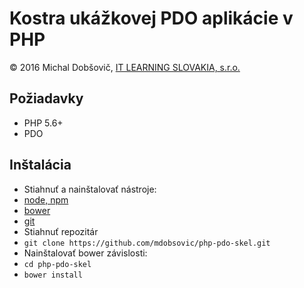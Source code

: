 # Kostra ukážkovej PDO aplikácie v PHP
&copy; 2016 Michal Dobšovič, [IT LEARNING SLOVAKIA, s.r.o.](https://www.itlearning.sk)

Požiadavky
---
- PHP 5.6+
- PDO

Inštalácia
---
- Stiahnuť a nainštalovať nástroje:
 - [node, npm](https://nodejs.org/en/)
 - [bower](https://bower.io/)
 - [git](https://git-scm.com/)
- Stiahnuť repozitár
 - `git clone https://github.com/mdobsovic/php-pdo-skel.git`
- Nainštalovať bower závislosti:
 - `cd php-pdo-skel`
 - `bower install`
